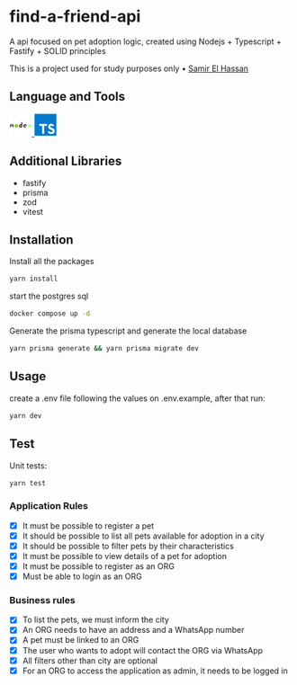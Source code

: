 # find-a-friend-api

A api focused on pet adoption logic, created using Nodejs + Typescript + Fastify + SOLID principles  

This is a project used for study purposes only • [Samir El Hassan](https://github.com/samirelhassann)


## Language and Tools

<p align="left"> <a href="https://nodejs.org" target="_blank" rel="noreferrer"> <img src="https://raw.githubusercontent.com/devicons/devicon/master/icons/nodejs/nodejs-original-wordmark.svg" alt="nodejs" width="40" height="40"/> </a><a href="https://www.typescriptlang.org/" target="_blank" rel="noreferrer"> <img src="https://raw.githubusercontent.com/devicons/devicon/master/icons/typescript/typescript-original.svg" alt="typescript" width="40" height="40"/> </a> </p>

## Additional Libraries

- fastify
- prisma
- zod
- vitest

## Installation

Install all the packages

```bash
yarn install
```

start the postgres sql

```bash
docker compose up -d
```

Generate the prisma typescript and generate the local database

```bash
yarn prisma generate && yarn prisma migrate dev
```

## Usage

create a .env file following the values on .env.example, after that run:

```bash
yarn dev
```

## Test

Unit tests:

```bash
yarn test
```


### Application Rules

- [X] It must be possible to register a pet
- [X] It should be possible to list all pets available for adoption in a city
- [X] It should be possible to filter pets by their characteristics
- [X] It must be possible to view details of a pet for adoption
- [X] It must be possible to register as an ORG
- [X] Must be able to login as an ORG

### Business rules

- [X] To list the pets, we must inform the city
- [X] An ORG needs to have an address and a WhatsApp number
- [X] A pet must be linked to an ORG
- [X] The user who wants to adopt will contact the ORG via WhatsApp
- [X] All filters other than city are optional
- [X] For an ORG to access the application as admin, it needs to be logged in
